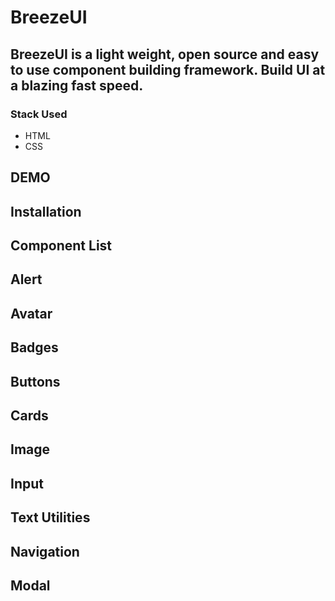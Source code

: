 # BreezeUI
## BreezeUI is a light weight, open source and easy to use component building framework. Build UI  at a blazing fast speed.

### Stack Used
- HTML
- CSS

## DEMO

## Installation

## Component List

## Alert

## Avatar

## Badges

## Buttons

## Cards


## Image


## Input


## Text Utilities

## Navigation

## Modal

